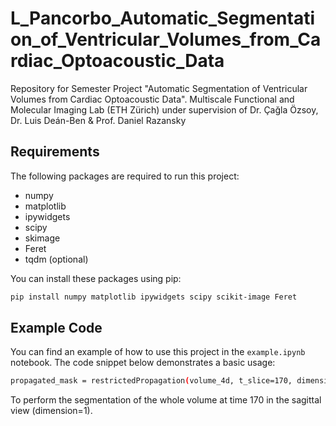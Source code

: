 # L_Pancorbo_Automatic_Segmentation_of_Ventricular_Volumes_from_Cardiac_Optoacoustic_Data
Repository for Semester Project "Automatic Segmentation of Ventricular Volumes from Cardiac Optoacoustic Data".
Multiscale Functional and Molecular Imaging Lab (ETH Zürich) under supervision of Dr. Çağla Özsoy, Dr. Luis Deán-Ben & Prof. Daniel Razansky

## Requirements
The following packages are required to run this project:

- numpy
- matplotlib
- ipywidgets
- scipy
- skimage
- Feret
- tqdm (optional)

You can install these packages using pip:

```bash
pip install numpy matplotlib ipywidgets scipy scikit-image Feret
```

## Example Code
You can find an example of how to use this project in the `example.ipynb` notebook. The code snippet below demonstrates a basic usage:

```bash
propagated_mask = restrictedPropagation(volume_4d, t_slice=170, dimension=1, denoised_method='tvl1', active_contours_method='acwe')
```
To perform the segmentation of the whole volume at time 170 in the sagittal view (dimension=1).
